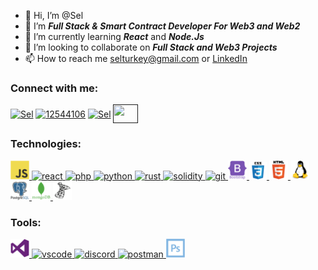 - 👋 Hi, I’m @Sel
- 👀 I’m ***Full Stack & Smart Contract Developer For Web3 and Web2***
- 🌱 I’m currently learning ***React*** and ***Node.Js***
- 💞️ I’m looking to collaborate on ***Full Stack and Web3 Projects***
- 📫 How to reach me [selturkey@gmail.com](mailto:suha.kesikbas@gmail.com) or [LinkedIn](https://tr.linkedin.com/in/Sel)

<h3 align="left">Connect with me:</h3>
<p align="left">
<a href="https://www.linkedin.com/in/selahattin-kabasakal-60080b19a/" target="blank" rel=”noopener”><img align="center" src="https://velanovascular.com/wp-content/uploads/2020/06/LinkedIn.png" alt="Sel" height="30" width="30" /></a>
<a href="https://stackoverflow.com/users/19261606/sel" target="blank" rel=”noopener”><img align="center" src="https://upload.wikimedia.org/wikipedia/commons/thumb/e/ef/Stack_Overflow_icon.svg/768px-Stack_Overflow_icon.svg.png" alt="12544106" height="45" width="45" /></a>
<a href="https://www.instagram.com/sel9367" target="blank" rel=”noopener”><img align="center" src="https://upload.wikimedia.org/wikipedia/commons/thumb/e/e7/Instagram_logo_2016.svg/1200px-Instagram_logo_2016.svg.png" alt="Sel" height="30" width="30" /></a>
<a href="" target="blank" rel=”noopener”><img align="center" src="https://cdn.jsdelivr.net/npm/simple-icons@3.0.1/icons/medium.svg" alt="" height="30" width="40" /></a>
</p>

<h3 align="left">Technologies:</h3>
<p align="left"> 
<a href="https://developer.mozilla.org/en-US/docs/Web/JavaScript" target="_blank" rel=”noopener”> <img src="https://raw.githubusercontent.com/devicons/devicon/master/icons/javascript/javascript-original.svg" alt="javascript" width="30" height="30"/> </a> 
<a href="https://reactjs.org/" target="_blank" rel=”noopener”> <img src="https://upload.wikimedia.org/wikipedia/commons/thumb/4/47/React.svg/1200px-React.svg.png" alt="react" width="33" height="30"/> </a> 
<a href="https://www.php.net/" target="_blank" rel=”noopener”> <img src="https://www.php.net/images/logos/php-logo.svg" alt="php" width="38" height="30"/> </a>
<a href="https://www.python.org/" target="_blank" rel=”noopener”> <img src="https://upload.wikimedia.org/wikipedia/commons/c/c3/Python-logo-notext.svg" alt="python" width="30" height="30"/> </a>
<a href="https://www.rust-lang.org/" target="_blank" rel=”noopener”> <img src="https://upload.wikimedia.org/wikipedia/commons/d/d5/Rust_programming_language_black_logo.svg" alt="rust" width="30" height="30"/> </a>
<a href="https://soliditylang.org/" target="_blank" rel=”noopener”> <img src="https://upload.wikimedia.org/wikipedia/commons/9/98/Solidity_logo.svg" alt="solidity" width="28" height="30"/> </a> 
<a href="https://git-scm.com/" target="_blank" rel=”noopener”> <img src="https://www.vectorlogo.zone/logos/git-scm/git-scm-icon.svg" alt="git" width="30" height="30"/> </a>
<a href="https://getbootstrap.com" target="_blank" rel=”noopener”> <img src="https://raw.githubusercontent.com/devicons/devicon/master/icons/bootstrap/bootstrap-plain-wordmark.svg" alt="bootstrap" width="30" height="30"/> </a>
<a href="https://www.w3schools.com/css/" target="_blank" rel=”noopener”> <img src="https://raw.githubusercontent.com/devicons/devicon/master/icons/css3/css3-original-wordmark.svg" alt="css3" width="28" height="28"/> </a> 
<a href="https://www.w3.org/html/" target="_blank" rel=”noopener”> <img src="https://raw.githubusercontent.com/devicons/devicon/master/icons/html5/html5-original-wordmark.svg" alt="html5" width="30" height="30"/> </a> 
<a href="https://www.linux.org/" target="_blank" rel=”noopener”> <img src="https://raw.githubusercontent.com/devicons/devicon/master/icons/linux/linux-original.svg" alt="linux" width="30" height="30"/> </a> 
<a href="https://www.postgresql.org" target="_blank" rel=”noopener”> <img src="https://raw.githubusercontent.com/devicons/devicon/master/icons/postgresql/postgresql-original-wordmark.svg" alt="postgresql" width="30" height="30"/> </a>
<a href="https://www.mongodb.com/" target="_blank" rel=”noopener”> <img src="https://raw.githubusercontent.com/devicons/devicon/master/icons/mongodb/mongodb-plain-wordmark.svg" alt="mongodb" width="30" height="30"/> </a>
<a href="https://docs.microsoft.com/tr-tr/sql/" target="_blank" rel=”noopener”> <img src="https://raw.githubusercontent.com/devicons/devicon/master/icons/microsoftsqlserver/microsoftsqlserver-plain.svg" alt="microsoftsqlserver" width="30" height="30"/> </a>
  
<h3 align="left">Tools:</h3>
<a href="https://visualstudio.microsoft.com/" target="_blank" rel=”noopener”> <img src="https://raw.githubusercontent.com/devicons/devicon/master/icons/visualstudio/visualstudio-plain.svg" alt="visualstudio" width="30" height="30"/> </a>
<a href="https://code.visualstudio.com/" target="_blank" rel=”noopener”> <img src="https://upload.wikimedia.org/wikipedia/commons/thumb/9/9a/Visual_Studio_Code_1.35_icon.svg/1024px-Visual_Studio_Code_1.35_icon.svg.png" alt="vscode" width="30" height="30"/> </a>
<a href="https://discord.com/" target="_blank" rel=”noopener”> <img src="https://cdn4.iconfinder.com/data/icons/logos-and-brands/512/91_Discord_logo_logos-512.png" alt="discord" width="30" height="30"/> </a> 
<a href="https://postman.com" target="_blank" rel=”noopener”> <img src="https://www.vectorlogo.zone/logos/getpostman/getpostman-icon.svg" alt="postman" width="30" height="30"/> </a> 
<a href="https://www.photoshop.com/en" target="_blank" rel=”noopener”> <img src="https://raw.githubusercontent.com/devicons/devicon/master/icons/photoshop/photoshop-line.svg" alt="photoshop" width="30" height="30"/> </a> 

</p>
<p style="vertical-align:top;">
   <img alt="" src="https://github-readme-stats.vercel.app/api/top-langs/?username=selturkey&layout=compact&theme=dark">
  </p>
  <p style="vertical-align:top;">
  <img alt="" src="https://github-readme-stats.vercel.app/api?username=selturkey&show_icons=true&theme=dark">
  </p>

